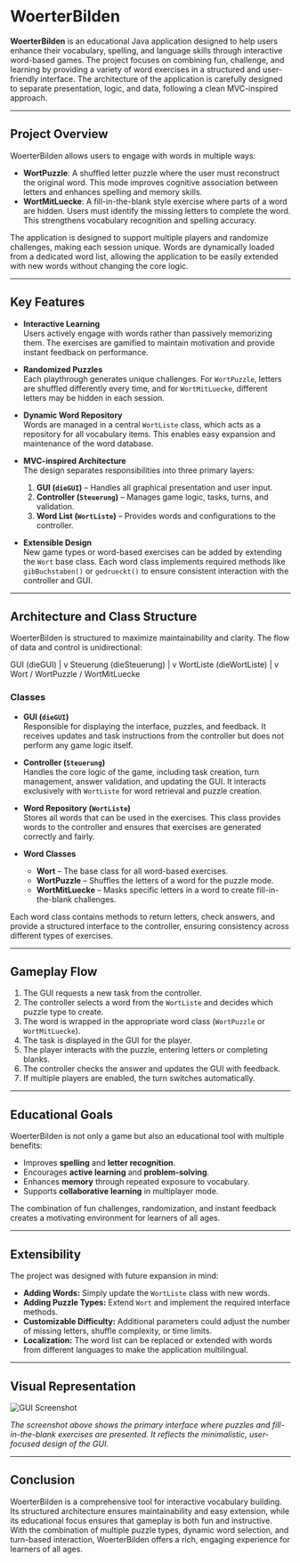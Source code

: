 # WoerterBilden

**WoerterBilden** is an educational Java application designed to help users enhance their vocabulary, spelling, and language skills through interactive word-based games. The project focuses on combining fun, challenge, and learning by providing a variety of word exercises in a structured and user-friendly interface. The architecture of the application is carefully designed to separate presentation, logic, and data, following a clean MVC-inspired approach.

---

## Project Overview

WoerterBilden allows users to engage with words in multiple ways:

- **WortPuzzle**: A shuffled letter puzzle where the user must reconstruct the original word. This mode improves cognitive association between letters and enhances spelling and memory skills.
- **WortMitLuecke**: A fill-in-the-blank style exercise where parts of a word are hidden. Users must identify the missing letters to complete the word. This strengthens vocabulary recognition and spelling accuracy.

The application is designed to support multiple players and randomize challenges, making each session unique. Words are dynamically loaded from a dedicated word list, allowing the application to be easily extended with new words without changing the core logic.

---

## Key Features

- **Interactive Learning**  
  Users actively engage with words rather than passively memorizing them. The exercises are gamified to maintain motivation and provide instant feedback on performance.

- **Randomized Puzzles**  
  Each playthrough generates unique challenges. For `WortPuzzle`, letters are shuffled differently every time, and for `WortMitLuecke`, different letters may be hidden in each session.

- **Dynamic Word Repository**  
  Words are managed in a central `WortListe` class, which acts as a repository for all vocabulary items. This enables easy expansion and maintenance of the word database.

- **MVC-inspired Architecture**  
  The design separates responsibilities into three primary layers:
  1. **GUI (`dieGUI`)** – Handles all graphical presentation and user input.  
  2. **Controller (`Steuerung`)** – Manages game logic, tasks, turns, and validation.  
  3. **Word List (`WortListe`)** – Provides words and configurations to the controller.  

- **Extensible Design**  
  New game types or word-based exercises can be added by extending the `Wort` base class. Each word class implements required methods like `gibBuchstaben()` or `gedrueckt()` to ensure consistent interaction with the controller and GUI.

---

## Architecture and Class Structure

WoerterBilden is structured to maximize maintainability and clarity. The flow of data and control is unidirectional:

GUI (dieGUI)
|
v
Steuerung (dieSteuerung)
|
v
WortListe (dieWortListe)
|
v
Wort / WortPuzzle / WortMitLuecke


### Classes

- **GUI (`dieGUI`)**  
  Responsible for displaying the interface, puzzles, and feedback. It receives updates and task instructions from the controller but does not perform any game logic itself.

- **Controller (`Steuerung`)**  
  Handles the core logic of the game, including task creation, turn management, answer validation, and updating the GUI. It interacts exclusively with `WortListe` for word retrieval and puzzle creation.

- **Word Repository (`WortListe`)**  
  Stores all words that can be used in the exercises. This class provides words to the controller and ensures that exercises are generated correctly and fairly.

- **Word Classes**  
  - **Wort** – The base class for all word-based exercises.  
  - **WortPuzzle** – Shuffles the letters of a word for the puzzle mode.  
  - **WortMitLuecke** – Masks specific letters in a word to create fill-in-the-blank challenges.

Each word class contains methods to return letters, check answers, and provide a structured interface to the controller, ensuring consistency across different types of exercises.

---

## Gameplay Flow

1. The GUI requests a new task from the controller.  
2. The controller selects a word from the `WortListe` and decides which puzzle type to create.  
3. The word is wrapped in the appropriate word class (`WortPuzzle` or `WortMitLuecke`).  
4. The task is displayed in the GUI for the player.  
5. The player interacts with the puzzle, entering letters or completing blanks.  
6. The controller checks the answer and updates the GUI with feedback.  
7. If multiple players are enabled, the turn switches automatically.

---

## Educational Goals

WoerterBilden is not only a game but also an educational tool with multiple benefits:

- Improves **spelling** and **letter recognition**.  
- Encourages **active learning** and **problem-solving**.  
- Enhances **memory** through repeated exposure to vocabulary.  
- Supports **collaborative learning** in multiplayer mode.  

The combination of fun challenges, randomization, and instant feedback creates a motivating environment for learners of all ages.

---

## Extensibility

The project was designed with future expansion in mind:

- **Adding Words:** Simply update the `WortListe` class with new words.  
- **Adding Puzzle Types:** Extend `Wort` and implement the required interface methods.  
- **Customizable Difficulty:** Additional parameters could adjust the number of missing letters, shuffle complexity, or time limits.  
- **Localization:** The word list can be replaced or extended with words from different languages to make the application multilingual.

---

## Visual Representation

![GUI Screenshot](Screenshot%202025-09-23%20094937.png)

*The screenshot above shows the primary interface where puzzles and fill-in-the-blank exercises are presented. It reflects the minimalistic, user-focused design of the GUI.*

---

## Conclusion

WoerterBilden is a comprehensive tool for interactive vocabulary building. Its structured architecture ensures maintainability and easy extension, while its educational focus ensures that gameplay is both fun and instructive. With the combination of multiple puzzle types, dynamic word selection, and turn-based interaction, WoerterBilden offers a rich, engaging experience for learners of all ages.

